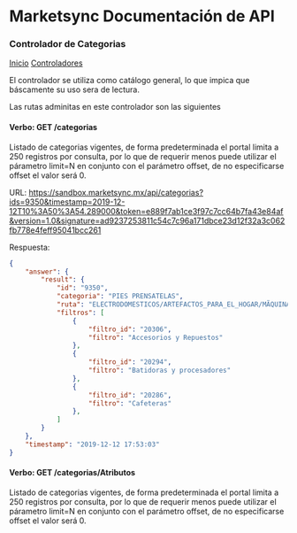 # Marketsync Documentación de API 
### Controlador de Categorias

[Inicio](https://github.com/hvalles/marketsync)
[Controladores](https://github.com/hvalles/marketsync/blob/master/links/controller.md)

El controlador se utiliza como catálogo general, lo que impica que báscamente su uso sera de lectura.

Las rutas adminitas en este controlador son las siguientes

#### Verbo: GET /categorias

Listado de categorias vigentes, de forma predeterminada el portal limita a 250 registros por consulta, por lo que de requerir menos
puede utilizar el párametro limit=N en conjunto con el parámetro offset, de no especificarse offset el valor será 0.

URL:
https://sandbox.marketsync.mx/api/categorias?ids=9350&timestamp=2019-12-12T10%3A50%3A54.289000&token=e889f7ab1ce3f97c7cc64b7fa43e84af&version=1.0&signature=ad9237253811c54c7c96a171dbce23d12f32a3c062fb778e4feff95041bcc261

Respuesta:
```JSON
{
    "answer": {
        "result": {
            "id": "9350",
            "categoria": "PIES PRENSATELAS",
            "ruta": "ELECTRODOMESTICOS/ARTEFACTOS_PARA_EL_HOGAR/MÃQUINAS_DE_COSER_Y_ACCESORIOS/ACCESORIOS/PIES_PRENSATELAS",
            "filtros": [
                {
                    "filtro_id": "20306",
                    "filtro": "Accesorios y Repuestos"
                },
                {
                    "filtro_id": "20294",
                    "filtro": "Batidoras y procesadores"
                },
                {
                    "filtro_id": "20286",
                    "filtro": "Cafeteras"
                },
            ]
        }
    },
    "timestamp": "2019-12-12 17:53:03"
}
```

#### Verbo: GET /categorias/Atributos

Listado de categorias vigentes, de forma predeterminada el portal limita a 250 registros por consulta, por lo que de requerir menos
puede utilizar el párametro limit=N en conjunto con el parámetro offset, de no especificarse offset el valor será 0.





